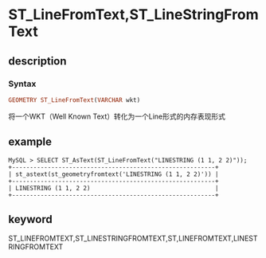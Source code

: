 # ST_LineFromText,ST_LineStringFromText

## description

### Syntax

```Haskell
GEOMETRY ST_LineFromText(VARCHAR wkt)
```

将一个WKT（Well Known Text）转化为一个Line形式的内存表现形式

## example

```Plain Text
MySQL > SELECT ST_AsText(ST_LineFromText("LINESTRING (1 1, 2 2)"));
+---------------------------------------------------------+
| st_astext(st_geometryfromtext('LINESTRING (1 1, 2 2)')) |
+---------------------------------------------------------+
| LINESTRING (1 1, 2 2)                                   |
+---------------------------------------------------------+
```

## keyword

ST_LINEFROMTEXT,ST_LINESTRINGFROMTEXT,ST,LINEFROMTEXT,LINESTRINGFROMTEXT
